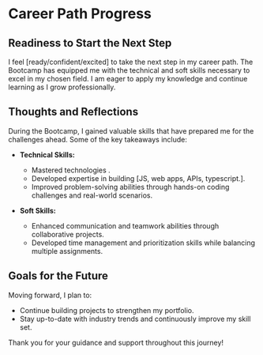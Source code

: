 # Career Path Progress

## **Readiness to Start the Next Step**

I feel [ready/confident/excited] to take the next step in my career path. The Bootcamp has equipped me with the technical and soft skills necessary to excel in my chosen field. I am eager to apply my knowledge and continue learning as I grow professionally.

## **Thoughts and Reflections**

During the Bootcamp, I gained valuable skills that have prepared me for the challenges ahead. Some of the key takeaways include:

- **Technical Skills:**
  - Mastered technologies .
  - Developed expertise in building [JS, web apps, APIs, typescript.].
  - Improved problem-solving abilities through hands-on coding challenges and real-world scenarios.

- **Soft Skills:**
  - Enhanced communication and teamwork abilities through collaborative projects.
  - Developed time management and prioritization skills while balancing multiple assignments.

## **Goals for the Future**

Moving forward, I plan to:
- Continue building projects to strengthen my portfolio.
- Stay up-to-date with industry trends and continuously improve my skill set.

Thank you for your guidance and support throughout this journey!
